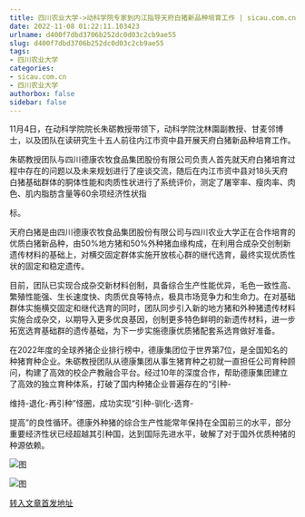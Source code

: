 ```yaml
---
title: 四川农业大学->动科学院专家到内江指导天府白猪新品种培育工作 | sicau.com.cn
date: 2022-11-08 01:22:11.103423
urlname: d400f7dbd3706b252dc0d03c2cb9ae55
slug: d400f7dbd3706b252dc0d03c2cb9ae55
tags: 
- 四川农业大学
categories:
- sicau.com.cn
- 四川农业大学
authorbox: false
sidebar: false
---
```

11月4日，在动科学院院长朱砺教授带领下，动科学院沈林園副教授、甘麦邻博士，以及团队在读研究生十五人前往内江市资中县开展天府白猪新品种培育工作。

朱砺教授团队与四川德康农牧食品集团股份有限公司负责人首先就天府白猪培育过程中存在的问题以及未来规划进行了座谈交流，随后在内江市资中县对18头天府白猪基础群体的胴体性能和肉质性状进行了系统评价，测定了屠宰率、瘦肉率、肉色、肌内脂肪含量等60余项经济性状指
<!--more-->
标。

天府白猪是由四川德康农牧食品集团股份有限公司与四川农业大学正在合作培育的优质白猪新品种，由50%地方猪和50%外种猪血缘构成，在利用合成杂交创制新遗传材料的基础上，对横交固定群体实施开放核心群的继代选育，最终实现优质性状的固定和稳定遗传。

目前，团队已实现合成杂交新材料创制，具备综合生产性能优异，毛色一致性高、繁殖性能强、生长速度快、肉质优良等特点，极具市场竞争力和生命力。在对基础群体实施横交固定和继代选育的同时，团队同步引入新的地方猪和外种猪遗传材料实施合成杂交，以期导入更多优良基因，创制更多特色鲜明的新遗传材料，进一步拓宽选育基础群的遗传基础，为下一步实施德康优质猪配套系选育做好准备。

在2022年度的全球养猪企业排行榜中，德康集团位于世界第7位，是全国知名的种猪育种企业。朱砺教授团队从德康集团从事生猪育种之初就一直担任公司育种顾问，构建了高效的校企产教融合平台。经过10年的深度合作，帮助德康集团建立了高效的独立育种体系，打破了国内种猪企业普遍存在的“引种-

维持-退化-再引种”怪圈，成功实现“引种-驯化-选育-

提高”的良性循环。德康外种猪的综合生产性能常年保持在全国前三的水平，部分重要经济性状已经超越其引种国，达到国际先进水平，破解了对于国外优质种猪的种源依赖。

![图](https://news.sicau.edu.cn/__local/D/29/6E/4FAEB40925A5387425042F48454_B8CD1309_1CA81.png)

![图](https://news.sicau.edu.cn/__local/D/68/EB/4C3C2A7380B0A3D53AC5E05B526_D4944732_25798.png)

[转入文章首发地址](https://news.sicau.edu.cn/info/1078/70108.htm)